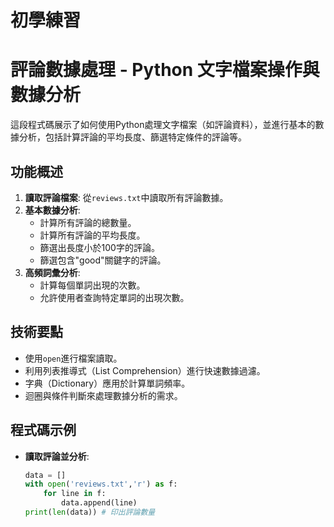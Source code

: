 # 初學練習
# 評論數據處理 - Python 文字檔案操作與數據分析

這段程式碼展示了如何使用Python處理文字檔案（如評論資料），並進行基本的數據分析，包括計算評論的平均長度、篩選特定條件的評論等。

## 功能概述
1. **讀取評論檔案**: 從`reviews.txt`中讀取所有評論數據。
2. **基本數據分析**:
   - 計算所有評論的總數量。
   - 計算所有評論的平均長度。
   - 篩選出長度小於100字的評論。
   - 篩選包含"good"關鍵字的評論。
3. **高頻詞彙分析**:
   - 計算每個單詞出現的次數。
   - 允許使用者查詢特定單詞的出現次數。

## 技術要點
- 使用`open`進行檔案讀取。
- 利用列表推導式（List Comprehension）進行快速數據過濾。
- 字典（Dictionary）應用於計算單詞頻率。
- 迴圈與條件判斷來處理數據分析的需求。

## 程式碼示例
- **讀取評論並分析**:
  ```python
  data = []
  with open('reviews.txt','r') as f:
      for line in f:
          data.append(line)
  print(len(data)) # 印出評論數量

